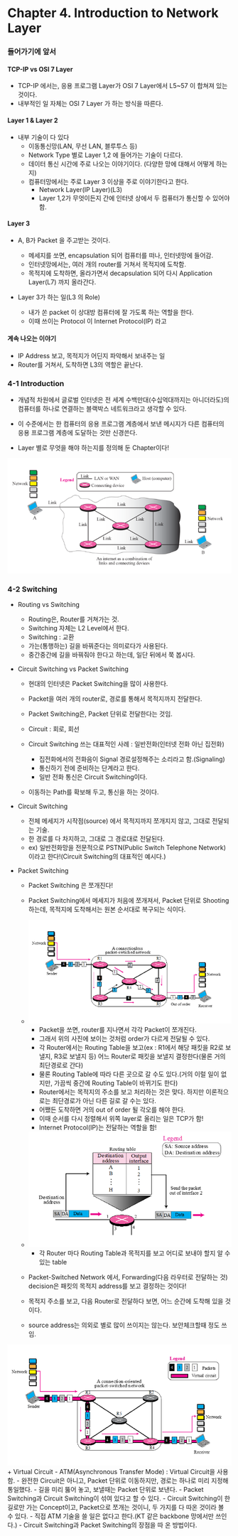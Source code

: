 # Chapter 4. Introduction to Network Layer

### 들어가기에 앞서

#### TCP-IP vs OSI 7 Layer

+ TCP-IP 에서는, 응용 프로그램 Layer가 OSI 7 Layer에서 L5~57 이 합쳐져 있는 것이다.
+ 내부적인 일 자체는 OSI 7 Layer 가 하는 방식을 따른다.

#### Layer 1 & Layer 2

+ 내부 기술이 다 있다 
  - 이동통신망(LAN, 무선 LAN, 블루투스 등)
  - Network Type 별로 Layer 1,2 에 들어가는 기술이 다르다. 
  - 데이터 통신 시간에 주로 나오는 이야기이다. (다양한 망에 대해서 어떻게 하는지)
  - 컴퓨터망에서는 주로 Layer 3 이상을 주로 이야기한다고 한다.
    - Network Layer(IP Layer)(L3)
    - Layer 1,2가 무엇이든지 간에 인터넷 상에서 두 컴퓨터가 통신할 수 있어야 함. 

#### Layer 3

+ A, B가 Packet 을 주고받는 것이다.
  - 메세지를 쏘면, encapsulation 되어 컴퓨터를 떠나, 인터넷망에 들어감. 
  - 인터넷망에서는, 여러 개의 router를 거쳐서 목적지에 도착함.
  - 목적지에 도착하면, 올라가면서 decapsulation 되어 다시 Application Layer(L7) 까지 올라간다.

+ Layer 3가 하는 일(L3 의 Role)
  - 내가 쏜 packet 이 상대방 컴퓨터에 잘 가도록 하는 역할을 한다. 
  - 이때 쓰이는 Protocol 이 Internet Protocol(IP) 라고

#### 계속 나오는 이야기

+ IP Address 보고, 목적지가 어딘지 파악해서 보내주는 일
+ Router를 거쳐서, 도착하면 L3의 역할은 끝난다. 

### 4-1 Introduction 

+ 개념적 차원에서 글로벌 인터넷은 전 세계 수백만대(수십억대까지는 아니더라도)의 컴퓨터를 하나로 연결하는 블랙박스 네트워크라고 생각할 수 있다. 
+ 이 수준에서는 한 컴퓨터의 응용 프로그램 계층에서 보낸 메시지가 다른 컴퓨터의 응용 프로그램 계층에 도달하는 것만 신경쓴다.

+ Layer 별로 무엇을 해야 하는지를 정의해 둔 Chapter이다! 

<img src = "images/CompNetwork_Ch4_1.png" />

### 4-2 Switching

+ Routing vs Switching
  - Routing은, Router를 거쳐가는 것.
  - Switching 자체는 L2 Level에서 한다. 
  - Switching : 교환
  - 가는(통행하는) 길을 바꿔준다는 의미로다가 사용된다.
  - 중간중간에 길을 바꿔줘야 한다고 하는데, 일단 뒤에서 쭉 봅시다.

+ Circuit Switching vs Packet Switching
  - 현대의 인터넷은 Packet Switching을 많이 사용한다.
  - Packet을 여러 개의 router로, 경로를 통해서 목적지까지 전달한다.
  - Packet Switching은, Packet 단위로 전달한다는 것임.
  - Circuit : 회로, 회선
  - Circuit Switching 쓰는 대표적인 사례 : 일반전화(인터넷 전화 아닌 집전화)
    - 집전화에서의 전화음이 Signal 경로설정해주는 소리라고 함.(Signaling)
    - 통신하기 전에 준비하는 단계라고 한다. 
    - 일반 전화 통신은 Circuit Switching이다. 
  
  - 이동하는 Path를 확보해 두고, 통신을 하는 것이다. 

+ Circuit Switching 
  - 전체 메세지가 시작점(source) 에서 목적지까지 쪼개지지 않고, 그대로 전달되는 기술.
  - 한 경로를 다 차지하고, 그대로 그 경로대로 전달된다.
  - ex) 일반전화망을 전문적으로 PSTN(Public Switch Telephone Network)이라고 한다!(Circuit Switching의 대표적인 예시다.)
  
+ Packet Switching
  - Packet Switching 은 쪼개진다!
  - Packet Switching에서 메세지가 처음에 쪼개져서, Packet 단위로 Shooting하는데, 목적지에 도착해서는 원본 순서대로 복구되는 식이다.
  
  - <img src = "images/CompNetwork_Ch4_2.png" />
  
    - Packet을 쏘면, router를 지나면서 각각 Packet이 쪼개진다.
    - 그래서 위의 사진에 보이는 것처럼 order가 다르게 전달될 수 있다.
    - 각 Router에서는 Routing Table을 보고(ex : R1에서 해당 패킷을 R2로 보낼지, R3로 보낼지 등) 어느 Router로 패킷을 보낼지 결정한다(물론 거의 최단경로로 간다)
    - 물론 Routing Table에 따라 다른 곳으로 갈 수도 있다.(거의 이럴 일이 없지만, 가끔씩 중간에 Routing Table이 바뀌기도 한다)
    - Router에서는 목적지의 주소를 보고 처리하는 것은 맞다. 하지만 이론적으로는 최단경로가 아닌 다른 길로 갈 수는 있다. 
    - 어쨌든 도착하면 거의 out of order 될 각오를 해야 한다. 
    - 이때 순서를 다시 정렬해서 위쪽 layer로 올리는 일은 TCP가 함!
    - Internet Protocol(IP)는 전달하는 역할을 함!
    
   - <img src = "images/CompNetwork_Ch4_3.png" />
   
      - 각 Router 마다 Routing Table과 목적지를 보고 어디로 보내야 할지 알 수 있는 table
   
   - Packet-Switched Network 에서, Forwarding(다음 라우터로 전달하는 것) decision은 패킷의 목적지 address를 보고 결정하는 것이다!
    - 목적지 주소를 보고, 다음 Router로 전달하다 보면, 어느 순간에 도착해 있을 것이다.
    - source address는 의외로 별로 많이 쓰이지는 않는다. 보안체크할때 정도 쓰임.

<img src = "images/CompNetwork_Ch4_4.png" />
+ Virtual Circuit 
  - ATM(Asynchronous Transfer Mode) : Virtual Circuit을 사용함.
  - 완전한 Circuit은 아니고, Packet 단위로 이동하지만, 경로는 하나로 미리 지정해 통일했다.
  - 길을 미리 뚫어 놓고, 보낼때는 Packet 단위로 보낸다. 
  - Packet Switching과 Circuit Switching이 섞여 있다고 할 수 있다.
  - Circuit Switching이 한길로만 가는 Concept이고, Packet으로 쪼개는 것이니, 두 가지를 다 따온 것이라 볼 수 있다.
  - 직접 ATM 기술을 쓸 일은 없다고 한다.(KT 같은 backbone 망에서만 쓰인다.)
  - Circuit Switching과 Packet Switching의 장점을 따 온 방법이다. 
    
 

  
